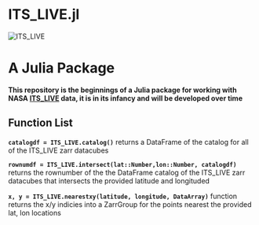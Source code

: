 # ITS_LIVE.jl
![ITS_LIVE](https://its-live-data.s3.amazonaws.com/documentation/ITS_LIVE_logo_transparent_wht.png)

# A Julia Package 
**This repository is the beginnings of a Julia package for working with NASA [ITS_LIVE](https://its-live.jpl.nasa.gov/) data, it is in its infancy and will be developed over time**

## Function List 
**`catalogdf = ITS_LIVE.catalog()`** returns a DataFrame of the catalog for all of the ITS_LIVE zarr datacubes

**`rownumdf = ITS_LIVE.intersect(lat::Number,lon::Number, catalogdf)`** returns the rownumber of the the DataFrame catalog of the ITS_LIVE zarr datacubes that intersects the provided latitude and longituded

**`x, y = ITS_LIVE.nearestxy(latitude, longitude, DataArray)`** function returns the x/y indicies into a ZarrGroup for the points nearest the provided lat, lon locations
